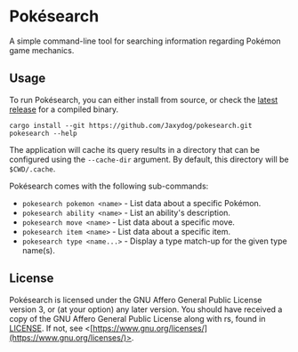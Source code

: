 # Pokésearch

A simple command-line tool for searching information regarding Pokémon game mechanics.

## Usage

To run Pokésearch, you can either install from source, or check the
[latest release](https://github.com/Jaxydog/pokesearch/releases) for a compiled binary.

```
cargo install --git https://github.com/Jaxydog/pokesearch.git
pokesearch --help
```

The application will cache its query results in a directory that can be configured using the `--cache-dir` argument.
By default, this directory will be `$CWD/.cache`.

Pokésearch comes with the following sub-commands:

- `pokesearch pokemon <name>` - List data about a specific Pokémon.
- `pokesearch ability <name>` - List an ability's description.
- `pokesearch move <name>` - List data about a specific move.
- `pokesearch item <name>` - List data about a specific item.
- `pokesearch type <name...>` - Display a type match-up for the given type name(s).

## License

Pokésearch is licensed under the GNU Affero General Public License version 3, or (at your option) any later version.
You should have received a copy of the GNU Affero General Public License along with rs, found in [LICENSE](./LICENSE.md).
If not, see \<[https://www.gnu.org/licenses/](https://www.gnu.org/licenses/)>.
